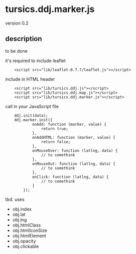 # tursics.ddj.marker.js

version 0.2

## description

to be done

it's required to include leaflet
```
	<script src="lib/leaflet-0.7.7/leaflet.js"></script>
```

include in HTML header
```
	<script src="lib/tursics.ddj.js"></script>
	<script src="lib/tursics.ddj.map.js"></script>
	<script src="lib/tursics.ddj.marker.js"></script>
```


call in your JavaScript file
```
	ddj.init(data);
	ddj.marker.init({
			onAdd: function (marker, value) {
				return true;
			},
			onAddHTML: function (marker, value) {
				return false;
			},
			onMouseOver: function (latlng, data) {
				// to somethink
			},
			onMouseOut: function (latlng, data) {
				// to somethink
			},
			onClick: function (latlng, data) {
				// to somethink
			}
		});
```

tbd. uses

* obj.index
* obj.lat
* obj.lng
* obj.htmlClass
* obj.htmlIconSize
* obj.htmlElement
* obj.opacity
* obj.clickable
